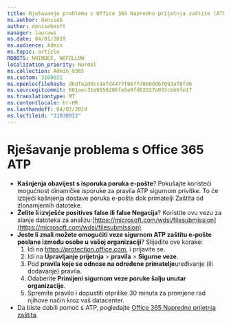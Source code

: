 ```yaml
---
title: Rješavanje problema s Office 365 Napredno prijetnja zaštite (ATP)
ms.author: deniseb
author: denisebmsft
manager: laurawi
ms.date: 04/01/2019
ms.audience: Admin
ms.topic: article
ROBOTS: NOINDEX, NOFOLLOW
localization_priority: Normal
ms.collection: Admin_O365
ms.custom: 3100021
ms.openlocfilehash: dbdfe2ddcc4afd4477f66ffd060ddb7093af8fd6
ms.sourcegitcommit: 601aec31e6556286fe5e0fd62827a037cbb6fe17
ms.translationtype: MT
ms.contentlocale: hr-HR
ms.lasthandoff: 04/02/2019
ms.locfileid: "31030912"
---
```

# <a name="troubleshoot-issues-with-office-365-atp"></a>Rješavanje problema s Office 365 ATP

- **Kašnjenja obavijest s isporuka poruka e-pošte**? Pokušajte koristeći mogućnost dinamičke isporuke za pravila ATP sigurnom privitke. To će izbjeći kašnjenja dostave poruka e-pošte dok primatelji Zaštita od zlonamjernih datoteke.
- **Želite li izvješće positives false ili false Negacija**? Koristite ovu vezu za slanje datoteka za analizu:[https://microsoft.com/wdsi/filesubmission](https://microsoft.com/wdsi/filesubmission)
- **Jeste li znali možete omogućiti veze sigurnom ATP zaštitu e-pošte poslane između osobe u vašoj organizaciji**? Slijedite ove korake:
    1. Idi na https://protection.office.com, i prijavite se.
    2. Idi na **Upravljanje prijetnja** > **pravila** > **Sigurne veze**.
    3. Pod **pravila koje se odnose na određene primatelje**uređivanje (ili dodavanje) pravila.
    4. Odaberite **Primijeni sigurnom veze poruke šalju unutar organizacije**.
    5. Spremite pravilo i dopustiti otprilike 30 minuta za promjene rad njihove način kroz vaš datacenter.
- Da biste dobili pomoć s ATP, pogledajte [Office 365 Napredno prijetnja zaštita](https://docs.microsoft.com/office365/securitycompliance/office-365-atp).